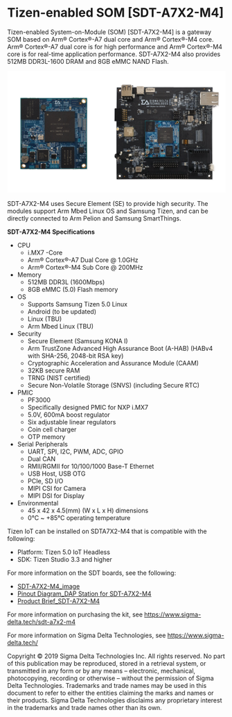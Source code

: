 # Tizen-enabled SOM [SDT-A7X2-M4]

Tizen-enabled System-on-Module (SOM) [SDT-A7X2-M4] is a gateway SOM based on Arm® Cortex®-A7 dual core and Arm® Cortex®-M4 core.
Arm® Cortex®-A7 dual core is for high performance and Arm® Cortex®-M4 core is for real-time application performance.
SDT-A7X2-M4 also provides 512MB DDR3L-1600 DRAM and 8GB eMMC NAND Flash.

![Architecture](media/sdt.png)

SDT-A7X2-M4 uses Secure Element (SE) to provide high security. The modules support Arm Mbed Linux OS and Samsung Tizen, and can be directly connected to Arm Pelion and Samsung SmartThings.

**SDT-A7X2-M4 Specifications**
- CPU
  - i.MX7
-Core
  - Arm&reg; Cortex&reg;-A7 Dual Core @ 1.0GHz
  - Arm&reg; Cortex&reg;-M4 Sub Core @ 200MHz
- Memory
  - 512MB DDR3L (1600Mbps)
  - 8GB eMMC (5.0) Flash memory
- OS
  - Supports Samsung Tizen 5.0 Linux
  - Android (to be updated)
  - Linux (TBU)
  - Arm Mbed Linux (TBU)
- Security
  - Secure Element (Samsung KONA I)
  - Arm TrustZone Advanced High Assurance Boot (A-HAB) (HABv4 with SHA-256, 2048-bit RSA key)
  - Cryptographic Acceleration and Assurance Module (CAAM)
  - 32KB secure RAM
  - TRNG (NIST certified)
  - Secure Non-Volatile Storage (SNVS) (including Secure RTC)
- PMIC
  - PF3000
  - Specifically designed PMIC for NXP i.MX7
  - 5.0V, 600mA boost regulator
  - Six adjustable linear regulators
  - Coin cell charger
  - OTP memory
- Serial Peripherals
  - UART, SPI, I2C, PWM, ADC, GPIO
  - Dual CAN
  - RMII/RGMII for 10/100/1000 Base-T Ethernet
  - USB Host, USB OTG
  - PCIe, SD I/O
  - MIPI CSI for Camera
  - MIPI DSI for Display
- Environmental
  - 45 x 42 x 4.5(mm) (W x L x H) dimensions
  - 0&deg;C ~ +85&deg;C operating temperature

Tizen IoT can be installed on SDTA7X2-M4 that is compatible with the following:
- Platform: Tizen 5.0 IoT Headless
- SDK: Tizen Studio 3.3 and higher

For more information on the SDT boards, see the following:
- [SDT-A7X2-M4_image](https://github.com/SigmaDeltaTechnologiesInc/sdta7d-images)
- [Pinout Diagram_DAP Station for SDT-A7X2-M4](https://docs.wixstatic.com/ugd/166c05_a20ebe502e08478d85c67f8dd34beb04.pdf)
- [Product Brief_SDT-A7X2-M4](https://docs.wixstatic.com/ugd/166c05_9b9635ed83d64bfeb7731fe0671fb511.pdf)

For more information on purchasing the kit, see https://www.sigma-delta.tech/sdt-a7x2-m4

For more information on Sigma Delta Technologies, see https://www.sigma-delta.tech/

Copyright © 2019 Sigma Delta Technologies Inc. All rights reserved.
No part of this publication may be reproduced, stored in a retrieval system, or transmitted in any form or by any means – electronic, mechanical, photocopying, recording or otherwise – without the permission of Sigma Delta Technologies.
Trademarks and trade names may be used in this document to refer to either the entities claiming the marks and names or their products. Sigma Delta Technologies disclaims any proprietary interest in the trademarks and trade names other than its own.
